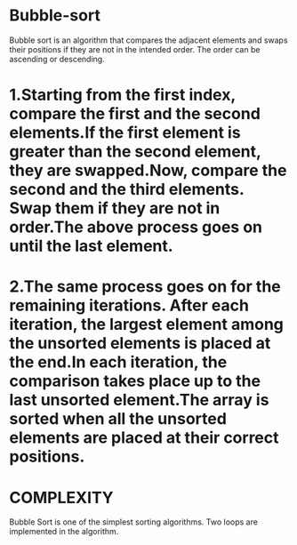 # Bubble-sort

Bubble sort is an algorithm that compares the adjacent elements and swaps their positions if they are not in the intended order. The order can be ascending or descending.

# 1.Starting from the first index, compare the first and the second elements.If the first element is greater than the second element, they are swapped.Now, compare the second and the third elements. Swap them if they are not in order.The above process goes on until the last element.

# 2.The same process goes on for the remaining iterations. After each iteration, the largest element among the unsorted elements is placed at the end.In each iteration, the comparison takes place up to the last unsorted element.The array is sorted when all the unsorted elements are placed at their correct positions.


# COMPLEXITY

Bubble Sort is one of the simplest sorting algorithms. Two loops are implemented in the algorithm.

